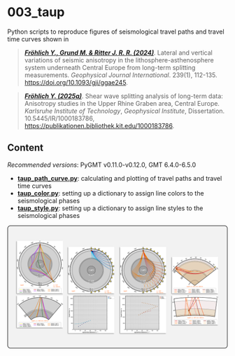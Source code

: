 # 003_taup

Python scripts to reproduce figures of seismological travel paths and travel time curves shown in

> [**_Fröhlich Y., Grund M. & Ritter J. R. R. (2024)_**](https://doi.org/10.1093/gji/ggae245).
> Lateral and vertical variations of seismic anisotropy in the lithosphere-asthenosphere system underneath Central Europe from long-term splitting measurements.
> *Geophysical Journal International*. 239(1), 112-135.
> https://doi.org/10.1093/gji/ggae245.

> [**_Fröhlich Y. (2025a)_**](https://publikationen.bibliothek.kit.edu/1000183786).
> Shear wave splitting analysis of long-term data: Anisotropy studies in the Upper Rhine Graben area, Central Europe.
> *Karlsruhe Institute of Technology*, *Geophysical Institute*, Dissertation.
> 10.5445/IR/1000183786, https://publikationen.bibliothek.kit.edu/1000183786.


## Content

_Recommended versions_: PyGMT v0.11.0-v0.12.0, GMT 6.4.0-6.5.0

- **[taup_path_curve.py](https://github.com/yvonnefroehlich/gmt-pygmt-plotting/tree/main/003_taup/taup_path_curve.py)**: calculating and plotting of travel paths and travel time curves
- **[taup_color.py](https://github.com/yvonnefroehlich/gmt-pygmt-plotting/tree/main/003_taup/taup_color.py)**: setting up a dictionary to assign line colors to the seismological phases
- **[taup_style.py](https://github.com/yvonnefroehlich/gmt-pygmt-plotting/tree/main/003_taup/taup_style.py)**: setting up a dictionary to assign line styles to the seismological phases

![](https://github.com/yvonnefroehlich/gmt-pygmt-plotting/raw/main/_images/github_maps_readme_003taup.png)
